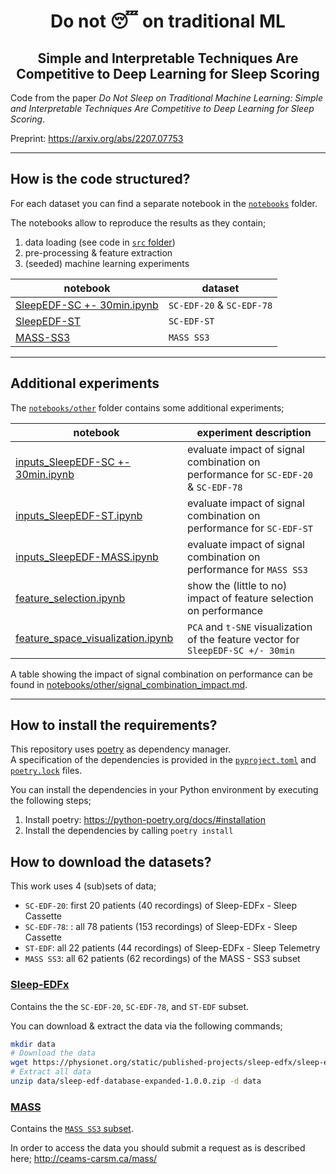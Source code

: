 
<div align="center">
<h1>Do not 😴 on traditional ML</h1>
<h2>Simple and Interpretable Techniques Are Competitive to Deep Learning for Sleep Scoring</h2>
</div>

Code from the paper *Do Not Sleep on Traditional Machine Learning: Simple and Interpretable Techniques Are Competitive to Deep Learning for Sleep Scoring*.

Preprint: https://arxiv.org/abs/2207.07753

---

## How is the code structured?

For each dataset you can find a separate notebook in the [`notebooks`](notebooks) folder.  

The notebooks allow to reproduce the results as they contain;  
1. data loading (see code in [`src` folder](src))
2. pre-processing & feature extraction
3. (seeded) machine learning experiments

| notebook | dataset |
|---|---|
| [SleepEDF-SC +- 30min.ipynb](notebooks/SleepEDF-SC%20%2B-%2030min.ipynb) | `SC-EDF-20` & `SC-EDF-78` |
| [SleepEDF-ST](notebooks/SleepEDF-ST.ipynb) | `SC-EDF-ST` |
| [MASS-SS3](notebooks/MASS-SS3.ipynb) | `MASS SS3` | 

---

## Additional experiments

The [`notebooks/other`](notebooks/other) folder contains some additional experiments;

| notebook | experiment description |
|---|---|
| [inputs_SleepEDF-SC +- 30min.ipynb](notebooks/other/inputs_SleepEDF-SC%20%2B-%2030min.ipynb) | evaluate impact of signal combination on performance for `SC-EDF-20` & `SC-EDF-78`|
| [inputs_SleepEDF-ST.ipynb](notebooks/other/inputs_SleepEDF-ST.ipynb) | evaluate impact of signal combination on performance for `SC-EDF-ST` |
| [inputs_SleepEDF-MASS.ipynb](notebooks/other/inputs_SleepEDF-MASS.ipynb) | evaluate impact of signal combination on performance for `MASS SS3` |
| [feature_selection.ipynb](notebooks/other/feature_selection.ipynb) | show the (little to no) impact of feature selection on performance |
| [feature_space_visualization.ipynb](notebooks/other/feature_space_visualization.ipynb) | `PCA` and `t-SNE` visualization of the feature vector for `SleepEDF-SC +/- 30min`|

A table showing the impact of signal combination on performance can be found in [notebooks/other/signal_combination_impact.md](notebooks/other/signal_combination_impact.md). 

---

## How to install the requirements?

This repository uses [poetry](https://python-poetry.org/) as dependency manager.  
A specification of the dependencies is provided in the [`pyproject.toml`](pyproject.toml) and [`poetry.lock`](poetry.lock) files.

You can install the dependencies in your Python environment by executing the following steps;
1. Install poetry: https://python-poetry.org/docs/#installation
2. Install the dependencies by calling `poetry install`


## How to download the datasets?

This work uses 4 (sub)sets of data;
- `SC-EDF-20`: first 20 patients (40 recordings) of Sleep-EDFx - Sleep Cassette
- `SC-EDF-78`: : all 78 patients (153 recordings) of Sleep-EDFx - Sleep Cassette
- `ST-EDF`: all 22 patients (44 recordings) of Sleep-EDFx - Sleep Telemetry
- `MASS SS3`: all 62 patients (62 recordings) of the MASS - SS3 subset

### [Sleep-EDFx](https://www.physionet.org/content/sleep-edfx/1.0.0/)

Contains the the `SC-EDF-20`, `SC-EDF-78`, and `ST-EDF` subset.

You can download & extract the data via the following commands;
```sh
mkdir data
# Download the data
wget https://physionet.org/static/published-projects/sleep-edfx/sleep-edf-database-expanded-1.0.0.zip -P data
# Extract all data
unzip data/sleep-edf-database-expanded-1.0.0.zip -d data
```

### [MASS](http://ceams-carsm.ca/mass/)

Contains the [`MASS SS3` subset](https://borealisdata.ca/dataset.xhtml?persistentId=doi:10.5683/SP3/9MYUCS).

In order to access the data you should submit a request as is described here; http://ceams-carsm.ca/mass/

